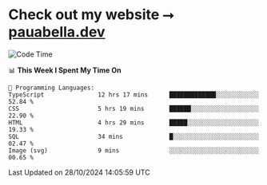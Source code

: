 # Check out my website ⭢ [pauabella.dev](https://pauabella.dev)

<!--START_SECTION:waka-->
![Code Time](http://img.shields.io/badge/Code%20Time-3%2C834%20hrs%2059%20mins-blue)

📊 **This Week I Spent My Time On** 

```text
💬 Programming Languages: 
TypeScript               12 hrs 17 mins      █████████████░░░░░░░░░░░░   52.84 % 
CSS                      5 hrs 19 mins       ██████░░░░░░░░░░░░░░░░░░░   22.90 % 
HTML                     4 hrs 29 mins       █████░░░░░░░░░░░░░░░░░░░░   19.33 % 
SQL                      34 mins             █░░░░░░░░░░░░░░░░░░░░░░░░   02.47 % 
Image (svg)              9 mins              ░░░░░░░░░░░░░░░░░░░░░░░░░   00.65 % 
```


 Last Updated on 28/10/2024 14:05:59 UTC
<!--END_SECTION:waka-->

